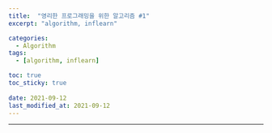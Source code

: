 ```yaml
---
title:  "영리한 프로그래밍을 위한 알고리즘 #1"
excerpt: "algorithm, inflearn"

categories:
  - Algorithm
tags:
  - [algorithm, inflearn]

toc: true
toc_sticky: true
 
date: 2021-09-12 
last_modified_at: 2021-09-12
---  
```


***

### 


